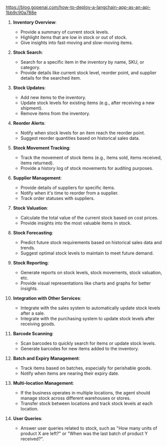 https://blog.gopenai.com/how-to-deploy-a-langchain-app-as-an-api-1bb9c90a788e

1. **Inventory Overview**:
    
    - Provide a summary of current stock levels.
    - Highlight items that are low in stock or out of stock.
    - Give insights into fast-moving and slow-moving items.
2. **Stock Search**:
    
    - Search for a specific item in the inventory by name, SKU, or category.
    - Provide details like current stock level, reorder point, and supplier details for the searched item.
3. **Stock Updates**:
    
    - Add new items to the inventory.
    - Update stock levels for existing items (e.g., after receiving a new shipment).
    - Remove items from the inventory.
4. **Reorder Alerts**:
    
    - Notify when stock levels for an item reach the reorder point.
    - Suggest reorder quantities based on historical sales data.
5. **Stock Movement Tracking**:
    
    - Track the movement of stock items (e.g., items sold, items received, items returned).
    - Provide a history log of stock movements for auditing purposes.
6. **Supplier Management**:
    
    - Provide details of suppliers for specific items.
    - Notify when it's time to reorder from a supplier.
    - Track order statuses with suppliers.
7. **Stock Valuation**:
    
    - Calculate the total value of the current stock based on cost prices.
    - Provide insights into the most valuable items in stock.
8. **Stock Forecasting**:
    
    - Predict future stock requirements based on historical sales data and trends.
    - Suggest optimal stock levels to maintain to meet future demand.
9. **Stock Reporting**:
    
    - Generate reports on stock levels, stock movements, stock valuation, etc.
    - Provide visual representations like charts and graphs for better insights.
10. **Integration with Other Services**:
    
	- Integrate with the sales system to automatically update stock levels after a sale.
	- Integrate with the purchasing system to update stock levels after receiving goods.
11. **Barcode Scanning**:

	- Scan barcodes to quickly search for items or update stock levels.
	- Generate barcodes for new items added to the inventory.
12. **Batch and Expiry Management**:

	- Track items based on batches, especially for perishable goods.
	- Notify when items are nearing their expiry date.
13. **Multi-location Management**:

	- If the business operates in multiple locations, the agent should manage stock across different warehouses or stores.
	- Transfer stock between locations and track stock levels at each location.
14. **User Queries**:

	- Answer user queries related to stock, such as "How many units of product X are left?" or "When was the last batch of product Y received?".